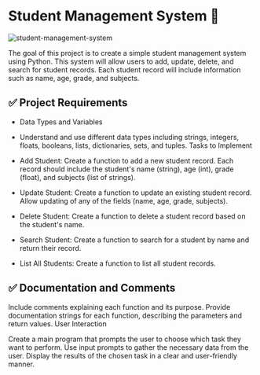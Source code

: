 
# Student Management System 📝
![student-management-system](https://github.com/zahariev-webbersof/python-fundamentals-05-2024/assets/68993494/746ccfd8-f414-4714-96f9-e9d704cce587)

The goal of this project is to create a simple student management system using Python. This system will allow users to add, update, delete, and search for student records. Each student record will include information such as name, age, grade, and subjects. 


## ✅ Project Requirements

- Data Types and Variables

- Understand and use different data types including strings, integers, floats, booleans, lists, dictionaries, sets, and tuples.
Tasks to Implement

- Add Student:
Create a function to add a new student record. Each record should include the student's name (string), age (int), grade (float), and subjects (list of strings).
- Update Student:
Create a function to update an existing student record. Allow updating of any of the fields (name, age, grade, subjects).
- Delete Student:
Create a function to delete a student record based on the student's name.
- Search Student:
Create a function to search for a student by name and return their record.
- List All Students:
Create a function to list all student records.

## ✅ Documentation and Comments

Include comments explaining each function and its purpose.
Provide documentation strings for each function, describing the parameters and return values.
User Interaction

Create a main program that prompts the user to choose which task they want to perform.
Use input prompts to gather the necessary data from the user.
Display the results of the chosen task in a clear and user-friendly manner.


